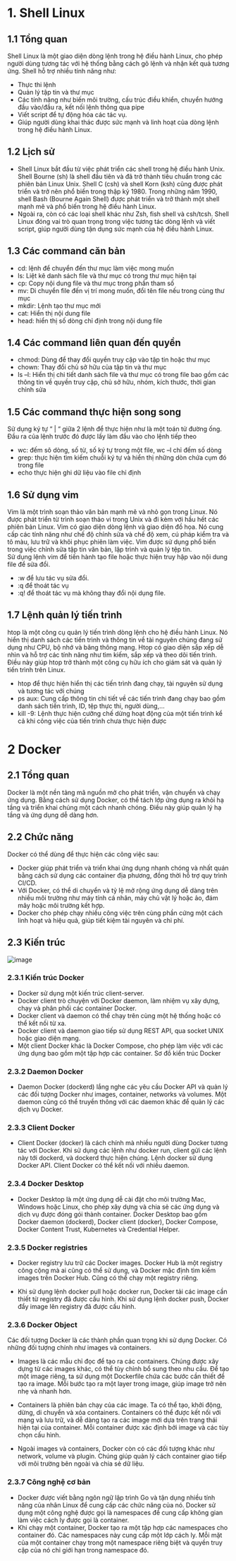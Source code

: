 # 1. Shell Linux
## 1.1 Tổng quan
Shell Linux là một giao diện dòng lệnh trong hệ điều hành Linux, cho phép người dùng tương tác với hệ thống bằng cách gõ lệnh và nhận kết quả tương ứng. Shell hỗ trợ nhiều tính năng như: 
   + Thực thi lệnh
   + Quản lý tập tin và thư mục
   + Các tính năng như biến môi trường, cấu trúc điều khiển, chuyển hướng đầu vào/đầu ra, kết nối lệnh thông qua pipe
   + Viết script để tự động hóa các tác vụ. 
   + Giúp người dùng khai thác được sức mạnh và linh hoạt của dòng lệnh trong hệ điều hành Linux.  
## 1.2 Lịch sử
   + Shell Linux bắt đầu từ việc phát triển các shell trong hệ điều hành Unix. Shell Bourne (sh) là shell đầu tiên và đã trở thành tiêu chuẩn trong các phiên bản Linux Unix. Shell C (csh) và shell Korn (ksh) cũng được phát triển và trở nên phổ biến trong thập kỷ 1980. Trong những năm 1990, shell Bash (Bourne Again Shell) được phát triển và trở thành một shell mạnh mẽ và phổ biến trong hệ điều hành Linux.   
   + Ngoài ra, còn có các loại shell khác như Zsh, fish shell và csh/tcsh. Shell Linux đóng vai trò quan trọng trong việc tương tác dòng lệnh và viết script, giúp người dùng tận dụng sức mạnh của hệ điều hành Linux.  
## 1.3 Các command căn bản
- cd: lệnh để chuyển đến thư mục làm việc mong muốn
- ls: Liệt kê danh sách file và thư mục có trong thư mục hiện tại
- cp: Copy nội dung file và thư mục trong phần tham số
- mv: Di chuyển file đến vị trí mong muốn, đổi tên file nếu trong cùng thư mục
- mkdir: Lệnh tạo thư mục mới
- cat: Hiển thị nội dung file 
- head: hiển thị số dòng chỉ định trong nội dung file
## 1.4 Các command liên quan đến quyền
- chmod: Dùng để thay đổi quyền truy cập vào tập tin hoặc thư mục
- chown: Thay đổi chủ sở hữu của tập tin và thư mục
- ls –l: Hiển thị chi tiết danh sách file và thư mục có trong file bao gồm các thông tin về quyền truy cập, chủ sở hữu, nhóm, kích thước, thời gian chỉnh sửa 
## 1.5 Các command thực hiện song song
Sử dụng ký tự “ | “ giữa 2 lệnh để thực hiện như là một toán tử đường ống. Đầu ra của lệnh trước đó được lấy làm đầu vào cho lệnh tiếp theo
- wc: đếm sô dòng, số từ, số ký tự trong một file, wc –l chỉ đếm số dòng
- grep: thực hiện tìm kiếm chuỗi ký tự và hiển thị những dòn chứa cụm đó trong file
- echo thực hiện ghi dữ liệu vào file chỉ định
## 1.6 Sử dụng vim
Vim là một trình soạn thảo văn bản mạnh mẽ và nhỏ gọn trong Linux. Nó được phát triển từ trình soạn thảo vi trong Unix và đi kèm với hầu hết các phiên bản Linux. Vim có giao diện dòng lệnh và giao diện đồ họa. Nó cung cấp các tính năng như chế độ chỉnh sửa và chế độ xem, cú pháp kiểm tra và tô màu, lưu trữ và khôi phục phiên làm việc. Vim được sử dụng phổ biến trong việc chỉnh sửa tập tin văn bản, lập trình và quản lý tệp tin.  
Sử dụng lệnh vim để tiến hành tạo file hoặc thực hiện truy hập vào nội dung file để sửa đổi.
 - :w để lưu tác vụ sửa đổi. 
- :q để thoát tác vụ 
- :q! để thoát tác vụ mà không thay đổi nội dụng file.
## 1.7 Lệnh quản lý tiến trình 
htop là một công cụ quản lý tiến trình dòng lệnh cho hệ điều hành Linux. Nó hiển thị danh sách các tiến trình và thông tin về tài nguyên chúng đang sử dụng như CPU, bộ nhớ và băng thông mạng. Htop có giao diện sắp xếp dễ nhìn và hỗ trợ các tính năng như tìm kiếm, sắp xếp và theo dõi tiến trình. Điều này giúp htop trở thành một công cụ hữu ích cho giám sát và quản lý tiến trình trên Linux.  
- htop để thực hiện hiển thị các tiến trình đang chạy, tài nguyên sử dụng và tương tác với chúng
- ps aux: Cung cấp thông tin chi tiết về các tiến trình đang chạy bao gồm danh sách tiến trình, ID, tệp thực thi, người dùng,…
- kill -9: Lệnh thực hiện cưỡng chế dừng hoạt động của một tiến trình kể cả khi công việc của tiến trình chưa thực hiện được
# 2 Docker
## 2.1 Tổng quan
Docker là một nền tảng mã nguồn mở cho phát triển, vận chuyển và chạy ứng dụng. Bằng cách sử dụng Docker, có thể tách lớp ứng dụng ra khỏi hạ tầng và triển khai chúng một cách nhanh chóng. Điều này giúp quản lý hạ tầng và ứng dụng dễ dàng hơn. 
## 2.2 Chức năng
Docker có thể dùng để  thực hiện các công việc sau:
   + Docker giúp phát triển và triển khai ứng dụng nhanh chóng và nhất quán bằng cách sử dụng các container địa phương, đồng thời hỗ trợ quy trình CI/CD.
   + Với Docker, có thể di chuyển và tỷ lệ mở rộng ứng dụng dễ dàng trên nhiều môi trường như máy tính cá nhân, máy chủ vật lý hoặc ảo, đám mây hoặc môi trường kết hợp.
   + Docker cho phép chạy nhiều công việc trên cùng phần cứng một cách linh hoạt và hiệu quả, giúp tiết kiệm tài nguyên và chi phí.
## 2.3 Kiến trúc

![image](https://github.com/kindqlow/internshipVccorp/assets/104091319/cd906f68-3799-4743-82a7-7fb5e212411b)

### 2.3.1 Kiến trúc Docker
+ Docker sử dụng một kiến trúc client-server.
+ Docker client trò chuyện với Docker daemon, làm nhiệm vụ xây dựng, chạy và phân phối các container Docker.
+ Docker client và daemon có thể chạy trên cùng một hệ thống hoặc có thể kết nối từ xa.
+ Docker client và daemon giao tiếp sử dụng REST API, qua socket UNIX hoặc giao diện mạng.
+  Một client Docker khác là Docker Compose, cho phép làm việc với các ứng dụng bao gồm một tập hợp các container.
Sơ đồ kiến trúc Docker
 
### 2.3.2 Daemon Docker
+ Daemon Docker (dockerd) lắng nghe các yêu cầu Docker API và quản lý các đối tượng Docker như images, container, networks và volumes. Một daemon cũng có thể truyền thông với các daemon khác để quản lý các dịch vụ Docker.
### 2.3.3 Client Docker
+ Client Docker (docker) là cách chính mà nhiều người dùng Docker tương tác với Docker. Khi sử dụng các lệnh như docker run, client gửi các lệnh này tới dockerd, và dockerd thực hiện chúng. Lệnh docker sử dụng Docker API. Client Docker có thể kết nối với nhiều daemon.
### 2.3.4 Docker Desktop
+ Docker Desktop là một ứng dụng dễ cài đặt cho môi trường Mac, Windows hoặc Linux, cho phép xây dựng và chia sẻ các ứng dụng và dịch vụ được đóng gói thành container. Docker Desktop bao gồm Docker daemon (dockerd), Docker client (docker), Docker Compose, Docker Content Trust, Kubernetes và Credential Helper.
### 2.3.5 Docker registries
+ Docker registry lưu trữ các Docker images. Docker Hub là một registry công cộng mà ai cũng có thể sử dụng, và Docker mặc định tìm kiếm images trên Docker Hub. Cũng có thể chạy một registry riêng.

+ Khi sử dụng lệnh docker pull hoặc docker run, Docker tải các image cần thiết từ registry đã được cấu hình. Khi sử dụng lệnh docker push, Docker đẩy image lên registry đã được cấu hình.  
### 2.3.6 Docker Object
Các đối tượng Docker là các thành phần quan trọng khi sử dụng Docker. Có những đối tượng chính như images và containers.
+ Images là các mẫu chỉ đọc để tạo ra các containers. Chúng được xây dựng từ các images khác, có thể tùy chỉnh bổ sung theo nhu cầu. Để tạo một image riêng, ta sử dụng một Dockerfile chứa các bước cần thiết để tạo ra image. Mỗi bước tạo ra một layer trong image, giúp image trở nên nhẹ và nhanh hơn.

+ Containers là phiên bản chạy của các image. Ta có thể tạo, khởi động, dừng, di chuyển và xóa containers. Containers có thể được kết nối với mạng và lưu trữ, và dễ dàng tạo ra các image mới dựa trên trạng thái hiện tại của container. Mỗi container được xác định bởi image và các tùy chọn cấu hình.

+ Ngoài images và containers, Docker còn có các đối tượng khác như network, volume và plugin. Chúng giúp quản lý cách container giao tiếp với môi trường bên ngoài và chia sẻ dữ liệu.  
### 2.3.7 Công nghệ cơ bản
+ Docker được viết bằng ngôn ngữ lập trình Go và tận dụng nhiều tính năng của nhân Linux để cung cấp các chức năng của nó. Docker sử dụng một công nghệ được gọi là namespaces để cung cấp không gian làm việc cách ly được gọi là container.
+ Khi chạy một container, Docker tạo ra một tập hợp các namespaces cho container đó. Các namespaces này cung cấp một lớp cách ly. Mỗi mặt của một container chạy trong một namespace riêng biệt và quyền truy cập của nó chỉ giới hạn trong namespace đó.  

